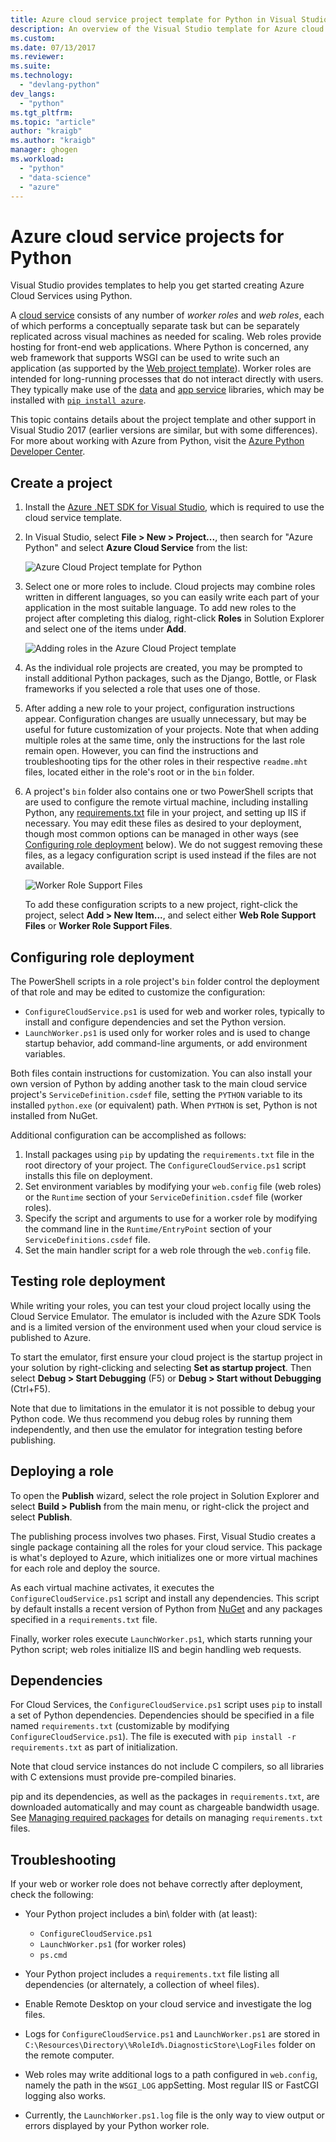 ```yaml
---
title: Azure cloud service project template for Python in Visual Studio | Microsoft Docs
description: An overview of the Visual Studio template for Azure cloud services written in Python including role deployment, dependencies, and troubleshooting.
ms.custom:
ms.date: 07/13/2017
ms.reviewer:
ms.suite:
ms.technology: 
  - "devlang-python"
dev_langs:
  - "python"
ms.tgt_pltfrm:
ms.topic: "article"
author: "kraigb"
ms.author: "kraigb"
manager: ghogen
ms.workload: 
  - "python"
  - "data-science"
  - "azure"
---
```


# Azure cloud service projects for Python

Visual Studio provides templates to help you get started creating Azure Cloud Services using Python.

A [cloud service](http://go.microsoft.com/fwlink/?LinkId=306052) consists of any number of *worker roles* and *web roles*, each of which performs a conceptually separate task but can be separately replicated across visual machines as needed for scaling. Web roles provide hosting for front-end web applications. Where Python is concerned, any web framework that supports WSGI can be used to write such an application (as supported by the [Web project template](python-web-application-project-templates.md)). Worker roles are intended for long-running processes that do not interact directly with users. They typically make use of the [data](http://go.microsoft.com/fwlink/?LinkId=401571) and [app service](http://go.microsoft.com/fwlink/?LinkId=401572) libraries, which may be installed with [`pip install azure`](http://pypi.org/project/azure).

This topic contains details about the project template and other support in Visual Studio 2017 (earlier versions are similar, but with some differences). For more about working with Azure from Python, visit the [Azure Python Developer Center](http://go.microsoft.com/fwlink/?linkid=254360).

## Create a project

1. Install the [Azure .NET SDK for Visual Studio](https://www.visualstudio.com/vs/azure-tools/), which is required to use the cloud service template.
1. In Visual Studio, select **File > New > Project...**, then search for "Azure Python" and select **Azure Cloud Service** from the list:

    ![Azure Cloud Project template for Python](media/template-azure-cloud-project.png)

1. Select one or more roles to include. Cloud projects may combine roles written in different languages, so you can easily write each part of your application in the most suitable language. To add new roles to the project after completing this dialog, right-click **Roles** in Solution Explorer and select one of the items under **Add**.

    ![Adding roles in the Azure Cloud Project template](media/template-azure-cloud-service-project-wizard.png)

1. As the individual role projects are created, you may be prompted to install additional Python packages, such as the Django, Bottle, or Flask frameworks if you selected a role that uses one of those.

1. After adding a new role to your project, configuration instructions appear. Configuration changes are usually unnecessary, but may be useful for future customization of your projects. Note that when adding multiple roles at the same time, only the instructions for the last role remain open. However, you can find the instructions and troubleshooting tips for the other roles in their respective `readme.mht` files, located either in the role's root or in the `bin` folder.

1. A project's `bin` folder also contains one or two PowerShell scripts that are used to configure the remote virtual machine, including installing Python, any [requirements.txt](#dependencies) file in your project, and setting up IIS if necessary. You may edit these files as desired to your deployment, though most common options can be managed in other ways (see [Configuring role deployment](#configuring-role-deployment) below). We do not suggest removing these files, as a legacy configuration script is used instead if the files are not available.

    ![Worker Role Support Files](media/template-azure-cloud-service-worker-role-support-files.png)

    To add these configuration scripts to a new project, right-click the project, select **Add > New Item...**, and select either **Web Role Support Files** or **Worker Role Support Files**.

## Configuring role deployment

The PowerShell scripts in a role project's `bin` folder control the deployment of that role and may be edited to customize the configuration:

- `ConfigureCloudService.ps1` is used for web and worker roles, typically to install and configure dependencies and set the Python version.
- `LaunchWorker.ps1` is used only for worker roles and is used to change startup behavior, add command-line arguments, or add environment variables.

Both files contain instructions for customization. You can also install your own version of Python by adding another task to the main cloud service project's `ServiceDefinition.csdef` file, setting the `PYTHON` variable to its installed `python.exe` (or equivalent) path. When `PYTHON` is set, Python is not installed from NuGet.

Additional configuration can be accomplished as follows:

1. Install packages using `pip` by updating the `requirements.txt` file in the root directory of your project. The `ConfigureCloudService.ps1` script installs this file on deployment.
1. Set environment variables by modifying your `web.config` file (web roles) or the `Runtime` section of your `ServiceDefinition.csdef` file (worker roles).
1. Specify the script and arguments to use for a worker role by modifying the command line in the `Runtime/EntryPoint` section of your `ServiceDefinitions.csdef` file.
1. Set the main handler script for a web role through the `web.config` file.

## Testing role deployment

While writing your roles, you can test your cloud project locally using the Cloud Service Emulator. The emulator is included with the Azure SDK Tools and is a limited version of the environment used when your cloud service is published to Azure.

To start the emulator, first ensure your cloud project is the startup project in your solution by right-clicking and selecting **Set as startup project**. Then select **Debug > Start Debugging** (F5) or **Debug > Start without Debugging** (Ctrl+F5).

Note that due to limitations in the emulator it is not possible to debug your Python code. We thus recommend you debug roles by running them independently, and then use the emulator for integration testing before publishing.

## Deploying a role

To open the **Publish** wizard, select the role project in Solution Explorer and select **Build > Publish** from the main menu, or right-click the project and select **Publish**.

The publishing process involves two phases. First, Visual Studio creates a single package containing all the roles for your cloud service. This package is what's deployed to Azure, which initializes one or more virtual machines for each role and deploy the source.

As each virtual machine activates, it executes the `ConfigureCloudService.ps1` script and install any dependencies. This script by default installs a recent version of Python from [NuGet](https://www.nuget.org/packages?q=Tags%3A%22python%22+Authors%3A%22Python+Software+Foundation%22) and any packages specified in a `requirements.txt` file.

Finally, worker roles execute `LaunchWorker.ps1`, which starts running your Python script; web roles initialize IIS and begin handling web requests.

## Dependencies

For Cloud Services, the `ConfigureCloudService.ps1` script uses `pip` to install a set of Python dependencies. Dependencies should be specified in a file named `requirements.txt` (customizable by modifying `ConfigureCloudService.ps1`). The file is executed with `pip install -r requirements.txt` as part of initialization.

Note that cloud service instances do not include C compilers, so all libraries with C extensions must provide pre-compiled binaries.

pip and its dependencies, as well as the packages in `requirements.txt`, are downloaded automatically and may count as chargeable bandwidth usage. See [Managing required packages](managing-required-packages-with-requirements-txt.md) for details on managing `requirements.txt` files.

## Troubleshooting

If your web or worker role does not behave correctly after deployment, check the following:

- Your Python project includes a bin\ folder with (at least):

  - `ConfigureCloudService.ps1`
  - `LaunchWorker.ps1` (for worker roles)
  - `ps.cmd`

- Your Python project includes a `requirements.txt` file listing all dependencies (or alternately, a collection of wheel files).
- Enable Remote Desktop on your cloud service and investigate the log files.
- Logs for `ConfigureCloudService.ps1` and `LaunchWorker.ps1` are stored in `C:\Resources\Directory\%RoleId%.DiagnosticStore\LogFiles` folder on the remote computer.
- Web roles may write additional logs to a path configured in `web.config`, namely the path in the `WSGI_LOG` appSetting. Most regular IIS or FastCGI logging also works.
- Currently, the `LaunchWorker.ps1.log` file is the only way to view output or errors displayed by your Python worker role.